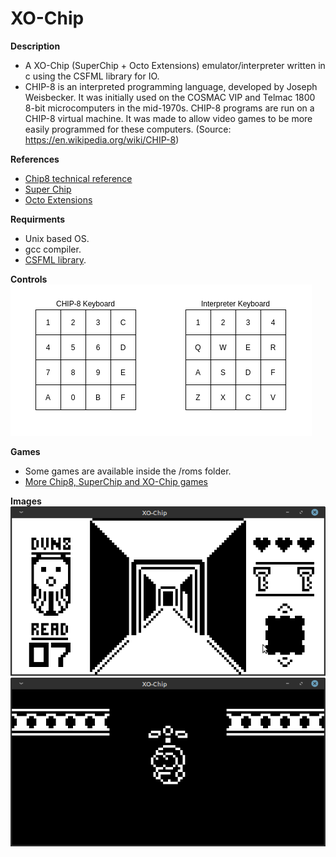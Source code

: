 # XO-Chip

**Description**
  - A XO-Chip (SuperChip + Octo Extensions) emulator/interpreter written in c using the CSFML library for IO.
  - CHIP-8 is an interpreted programming language, developed by Joseph Weisbecker. It was initially used on the COSMAC VIP and Telmac 1800 8-bit microcomputers in the mid-1970s. CHIP-8 programs are run on a CHIP-8 virtual machine. It was made to allow video games to be more easily programmed for these computers. (Source: https://en.wikipedia.org/wiki/CHIP-8)

**References**
  - [Chip8 technical reference](http://devernay.free.fr/hacks/chip8/C8TECH10.HTM)
  - [Super Chip](https://github.com/JohnEarnest/Octo/blob/gh-pages/docs/SuperChip.md)
  - [Octo Extensions](http://johnearnest.github.io/Octo/docs/XO-ChipSpecification.html)

**Requirments**
  - Unix based OS.
  - gcc compiler.
  - [CSFML library](https://www.sfml-dev.org/download/csfml/).

**Controls**
<br/> ![alt text](https://github.com/dma-neves/xo-chip/blob/main/other/controls.png)

**Games**
  - Some games are available inside the /roms folder.
  - [More Chip8, SuperChip and XO-Chip games](https://johnearnest.github.io/chip8Archive/?sort=platform)

**Images**
<br/> ![alt text](https://github.com/dma-neves/xo-chip/blob/main/other/image_a.png)
<br/> ![alt text](https://github.com/dma-neves/xo-chip/blob/main/other/image_b.png)